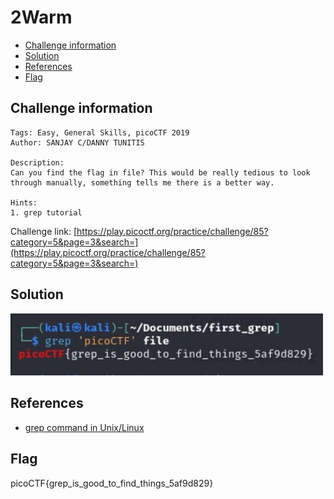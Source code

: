 # 2Warm

- [Challenge information](#challenge-information)
- [Solution](#solution)
- [References](#references)
- [Flag](#flag)

## Challenge information
```
Tags: Easy, General Skills, picoCTF 2019
Author: SANJAY C/DANNY TUNITIS

Description:
Can you find the flag in file? This would be really tedious to look through manually, something tells me there is a better way.

Hints:
1. grep tutorial
```

Challenge link: [https://play.picoctf.org/practice/challenge/85?category=5&page=3&search=](https://play.picoctf.org/practice/challenge/85?category=5&page=3&search=)

## Solution

<img src="first_grep.jpg" width="500" />

## References

- [grep command in Unix/Linux](https://www.geeksforgeeks.org/grep-command-in-unixlinux/)

## Flag

picoCTF{grep_is_good_to_find_things_5af9d829}